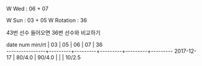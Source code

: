 W Wed      : 06 + 07 

W Sun      : 03 + 05
W Rotation : 36

43번 선수 들어오면 36번 선수와 비교하기

date num min/rt |    03   |    05   |    06   |    07   |    36   
----------------+---------+---------+---------+---------+---------
2017-12-17      |  80/4.0 |  90/4.0 |         |         |  10/2.5

